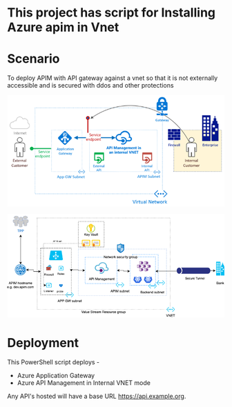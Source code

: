 # This project has script for Installing Azure apim in Vnet



# Scenario
To deploy APIM with API gateway against a vnet so that it is not externally accessible and is secured with ddos and other protections 

![High level diagram](https://github.com/apurvc/AzureAPIMAppGW/blob/master/secured%20apim%20management.png)

![Low level diagram](https://github.com/apurvc/AzureAPIMAppGW/blob/master/Untitled%20Diagram.png)

# Deployment
This PowerShell script deploys - 

- Azure Application Gateway
- Azure API Management in Internal VNET mode

Any API's hosted will have a base URL https://api.example.org.
